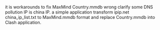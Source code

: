 it is workarounds to fix MaxMind Country.mmdb wrong clarify some DNS pollution IP is china IP.
a simple application transform ipip.net china_ip_list.txt to MaxMind.mmdb format and replace Country.mmdb into Clash application.
 